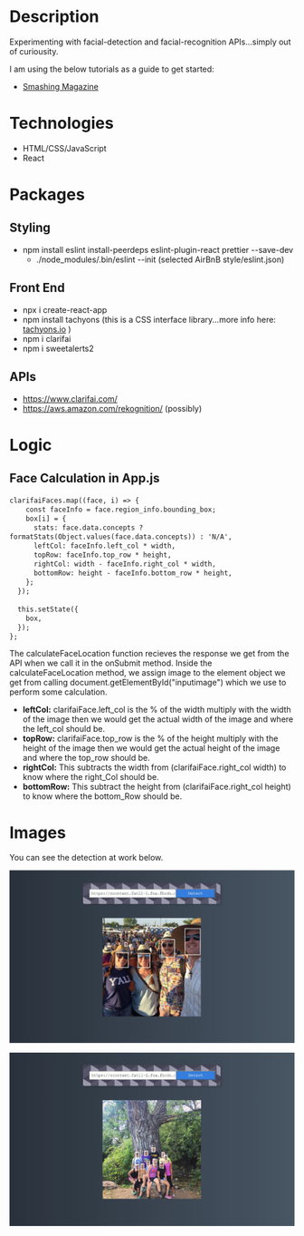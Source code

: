 # Description

Experimenting with facial-detection and facial-recognition APIs...simply out of curiousity.

I am using the below tutorials as a guide to get started:

- [Smashing Magazine](https://www.smashingmagazine.com/2020/06/facial-recognition-web-application-react/)

# Technologies

- HTML/CSS/JavaScript
- React

# Packages

## Styling

- npm install eslint install-peerdeps eslint-plugin-react prettier --save-dev
  - ./node_modules/.bin/eslint --init (selected AirBnB style/eslint.json)

## Front End

- npx i create-react-app
- npm install tachyons (this is a CSS interface library...more info here: [tachyons.io](https://tachyons.io/) )
- npm i clarifai
- npm i sweetalerts2

## APIs

- https://www.clarifai.com/
- https://aws.amazon.com/rekognition/ (possibly)

# Logic

## Face Calculation in App.js

```
clarifaiFaces.map((face, i) => {
    const faceInfo = face.region_info.bounding_box;
    box[i] = {
      stats: face.data.concepts ? formatStats(Object.values(face.data.concepts)) : 'N/A',
      leftCol: faceInfo.left_col * width,
      topRow: faceInfo.top_row * height,
      rightCol: width - faceInfo.right_col * width,
      bottomRow: height - faceInfo.bottom_row * height,
    };
  });

  this.setState({
    box,
  });
};
```

The calculateFaceLocation function recieves the response we get from the API when we call it in the onSubmit method. Inside the calculateFaceLocation method, we assign image to the element object we get from calling document.getElementById("inputimage") which we use to perform some calculation.

- **leftCol:** clarifaiFace.left_col is the % of the width multiply with the width of the image then we would get the actual width of the image and where the left_col should be.
- **topRow:** clarifaiFace.top_row is the % of the height multiply with the height of the image then we would get the actual height of the image and where the top_row should be.
- **rightCol:** This subtracts the width from (clarifaiFace.right_col width) to know where the right_Col should be.
- **bottomRow:** This subtract the height from (clarifaiFace.right_col height) to know where the bottom_Row should be.

# Images

You can see the detection at work below.

![Squad at Jazz Fest](/readMe/1.JPG)

![Squad on hike in Colorado](/readMe/2.JPG)

